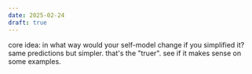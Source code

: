 ```yaml
---
date: 2025-02-24
draft: true
---
```

core idea: in what way would your self-model change if you simplified it? same predictions but simpler. that's the "truer". see if it makes sense on some examples.